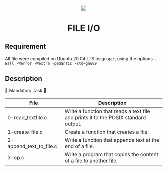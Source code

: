 <h4 align="center">
<div class="HeaderSticker">
<img src="https://media.giphy.com/media/jI89gKYkuOLI9CqsE6/giphy-downsized.gif"/>
</div>
<h1 align="center"> FILE I/O </h1>
</h4>

## Requirement
All file were compiled on Ubuntu 20.04 LTS usign `gcc`, using the options `-Wall -Werror -Wextra -pedantic -std=gnu89`

## Description

:zebra: Mandatory Task :zebra:

| File                    | Description                                                                         |
|-------------------------|-------------------------------------------------------------------------------------|
| 0-read_textfile.c       | Write a function that reads a text file and prints it to the POSIX standard output. |
| 1-create_file.c         | Create a function that creates a file.                                              |
| 2-append_text_to_file.c | Write a function that appends text at the end of a file.                            |
| 3-cp.c                  | Write a program that copies the content of a file to another file.                  |
